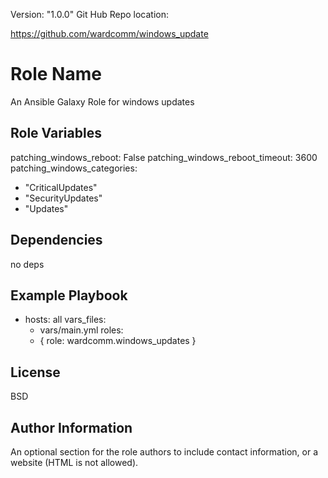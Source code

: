 Version: "1.0.0"
Git Hub Repo location:

https://github.com/wardcomm/windows_update

Role Name
=========
 An Ansible Galaxy Role for windows updates

Role Variables
--------------

patching_windows_reboot: False
patching_windows_reboot_timeout: 3600
patching_windows_categories:
  - "CriticalUpdates"
  - "SecurityUpdates"
  - "Updates"

Dependencies
------------

no deps

Example Playbook
----------------

- hosts: all
  vars_files:
    - vars/main.yml
  roles:
    - { role: wardcomm.windows_updates }

License
-------

BSD

Author Information
------------------

An optional section for the role authors to include contact information, or a website (HTML is not allowed).
